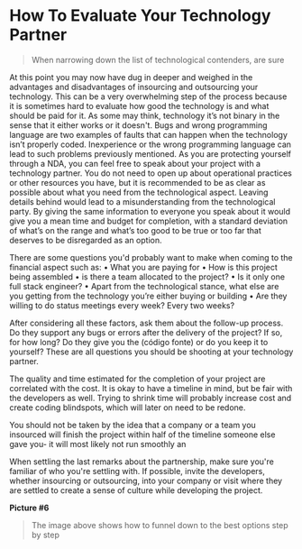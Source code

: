 # How To Evaluate Your Technology Partner
> When narrowing down the list of technological contenders, are sure 

At this point you may now have dug in deeper and weighed in the advantages and disadvantages of insourcing and outsourcing your technology. This can be a very overwhelming step of the process because it is sometimes hard to evaluate how good the technology is and what should be paid for it. As some may think, technology it’s not binary in the sense that it either works or it doesn't. Bugs and wrong programming language are two examples of faults that can happen when the technology isn’t properly coded. Inexperience or the wrong programming language can lead to such problems previously mentioned. As you are protecting yourself through a NDA, you can feel free to speak about your project with a technology partner. You do not need to open up about operational practices or other resources you have, but it is recommended to be as clear as possible about what you need from the technological aspect. Leaving details behind would lead to a misunderstanding from the technological party. By giving the same information to everyone you speak about it would give you a mean time and budget for completion, with a standard deviation of what’s on the range and what’s too good to be true or too far that deserves to be disregarded as an option.

There are some questions you'd probably want to make when coming to the financial aspect such as:
• What you are paying for
• How is this project being assembled
• is there a team allocated to the project?
• Is it only one full stack engineer?
• Apart from the technological stance, what else are you getting from the technology you’re either buying or building
•  Are they willing to do status meetings every week? Every two weeks?

After considering all these factors, ask them about the follow-up process. Do they support any bugs or errors after the delivery of the project? If so, for how long? Do they give you the (código fonte) or do you keep it to yourself? These are all questions you should be shooting at your technology partner.

The quality and time estimated for the completion of your project are correlated with the cost. It is okay to have a timeline in mind, but be fair with the developers as well. Trying to shrink time will probably increase cost and create coding blindspots, which will later on need to be redone.

You should not be taken by the idea that a company or a team you insourced will finish the project within half of the timeline someone else gave you- it will most likely not run smoothly an

When settling the last remarks about the partnership, make sure you're familiar of who you're settling with. If possible, invite the developers, whether insourcing or outsourcing, into your company or visit where they are settled to create a sense of culture while developing the project.

**Picture #6**

>The image above shows how to funnel down to the best options step by step